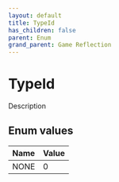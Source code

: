 ```yaml
---
layout: default
title: TypeId
has_children: false
parent: Enum
grand_parent: Game Reflection
---
```

# TypeId
Description 

## Enum values

| Name | Value |
|:-------------|:--------------|
| NONE | 0 |

